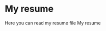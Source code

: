 # My resume 
Here you can read my resume file
<a src="https://ivandok13.github.io/resume/">My resume</a>
